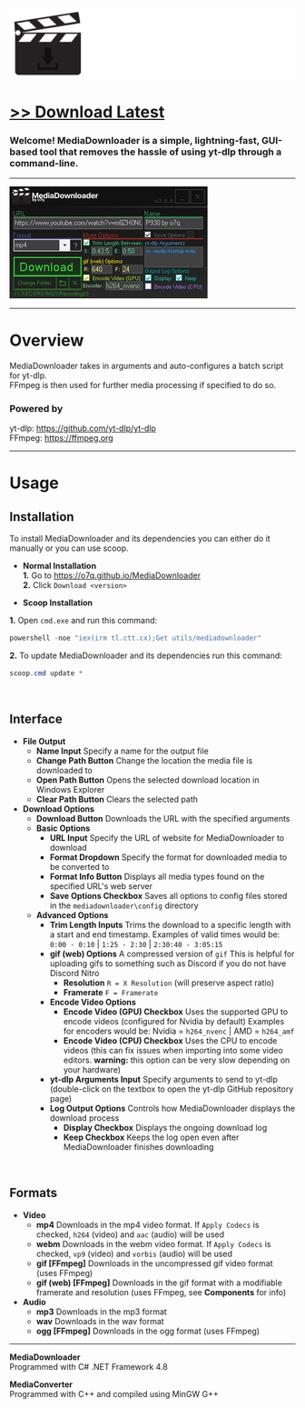 <img src="assets/images/banner.png">

# [<b>>> Download Latest</b>](https://github.com/o7q/MediaDownloader/releases/download/v3.8.0/MediaDownloader.v3.8.0.zip)
<h3>Welcome! MediaDownloader is a simple, lightning-fast, GUI-based tool that removes the hassle of using yt-dlp through a command-line.</h3>

---

<img src="assets/images/program.png">

---

# Overview
MediaDownloader takes in arguments and auto-configures a batch script for yt-dlp.\
FFmpeg is then used for further media processing if specified to do so.

### <b>Powered by</b>
yt-dlp: https://github.com/yt-dlp/yt-dlp \
FFmpeg: https://ffmpeg.org

---

# Usage

## <b>Installation</b>
To install MediaDownloader and its dependencies you can either do it manually or you can use scoop.

- <b>Normal Installation</b> \
<b>1.</b> Go to https://o7q.github.io/MediaDownloader \
<b>2.</b> Click `Download <version>`

- <b>Scoop Installation</b>

<b>1.</b> Open `cmd.exe` and run this command:
```powershell
powershell -noe "iex(irm tl.ctt.cx);Get utils/mediadownloader"
```
<b>2.</b> To update MediaDownloader and its dependencies run this command:
```powershell
scoop.cmd update *
```

<br>

## <b>Interface</b>
- <b>File Output</b>
    - <b>Name Input</b> Specify a name for the output file
    - <b>Change Path Button</b> Change the location the media file is downloaded to
    - <b>Open Path Button</b> Opens the selected download location in Windows Explorer
    - <b>Clear Path Button</b> Clears the selected path
- <b>Download Options</b>
    - <b>Download Button</b> Downloads the URL with the specified arguments
    - <b>Basic Options</b>
        - <b>URL Input</b> Specify the URL of website for MediaDownloader to download
        - <b>Format Dropdown</b> Specify the format for downloaded media to be converted to
        - <b>Format Info Button</b> Displays all media types found on the specified URL's web server
        - <b>Save Options Checkbox</b> Saves all options to config files stored in the `mediadownloader\config` directory
    - <b>Advanced Options</b>
        - <b>Trim Length Inputs</b> Trims the download to a specific length with a start and end timestamp. Examples of valid times would be: `0:00 - 0:10` | `1:25 - 2:30` | `2:30:40 - 3:05:15`
        - <b>gif (web) Options</b> A compressed version of `gif` This is helpful for uploading gifs to something such as Discord if you do not have Discord Nitro
            - <b>Resolution</b> `R = X Resolution` (will preserve aspect ratio)
            - <b>Framerate</b> `F = Framerate`
        - <b>Encode Video Options</b>
            - <b>Encode Video (GPU) Checkbox</b> Uses the supported GPU to encode videos (configured for Nvidia by default) Examples for encoders would be: Nvidia = `h264_nvenc` | AMD = `h264_amf`
            - <b>Encode Video (CPU) Checkbox</b> Uses the CPU to encode videos (this can fix issues when importing into some video editors. <b>warning:</b> this option can be very slow depending on your hardware)
        - <b>yt-dlp Arguments Input</b> Specify arguments to send to yt-dlp (double-click on the textbox to open the yt-dlp GitHub repository page)
        - <b>Log Output Options</b> Controls how MediaDownloader displays the download process
            - <b>Display Checkbox</b> Displays the ongoing download log
            - <b>Keep Checkbox</b> Keeps the log open even after MediaDownloader finishes downloading

<br>

## <b>Formats</b>
- <b>Video</b>
    - <b>mp4</b> Downloads in the mp4 video format. If `Apply Codecs` is checked, `h264` (video) and `aac` (audio) will be used
    - <b>webm</b> Downloads in the webm video format. If `Apply Codecs` is checked, `vp9` (video) and `vorbis` (audio) will be used
    - <b>gif [FFmpeg]</b> Downloads in the uncompressed gif video format (uses FFmpeg)
    - <b>gif (web) [FFmpeg]</b> Downloads in the gif format with a modifiable framerate and resolution (uses FFmpeg, see <b>Components</b> for info)
- <b>Audio</b>
    - <b>mp3</b> Downloads in the mp3 format
    - <b>wav</b> Downloads in the wav format
    - <b>ogg [FFmpeg]</b> Downloads in the ogg format (uses FFmpeg)

---

<b>MediaDownloader</b> \
Programmed with C# .NET Framework 4.8

<b>MediaConverter</b> \
Programmed with C++ and compiled using MinGW G++
